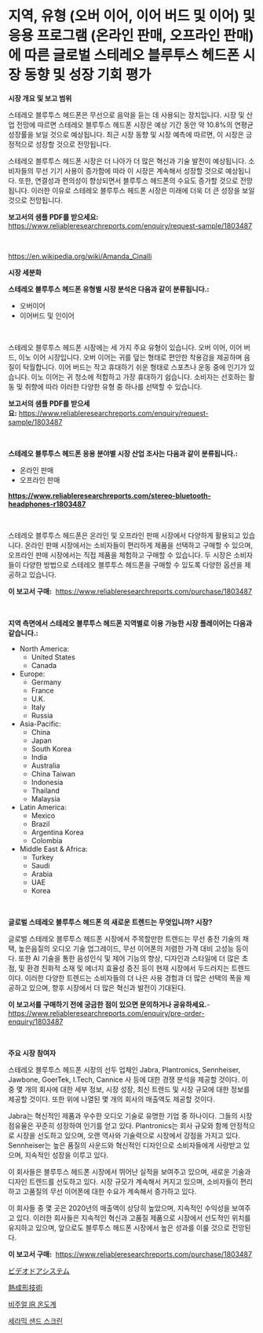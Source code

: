 <p><h1>지역, 유형 (오버 이어, 이어 버드 및 이어) 및 응용 프로그램 (온라인 판매, 오프라인 판매)에 따른 글로벌 스테레오 블루투스 헤드폰 시장 동향 및 성장 기회 평가</h1></p><p><strong>시장 개요 및 보고 범위</strong></p>
<p><p>스테레오 블루투스 헤드폰은 무선으로 음악을 듣는 데 사용되는 장치입니다. 시장 및 산업 전망에 따르면 스테레오 블루투스 헤드폰 시장은 예상 기간 동안 약 10.8%의 연평균 성장률을 보일 것으로 예상됩니다. 최근 시장 동향 및 시장 예측에 따르면, 이 시장은 긍정적으로 성장할 것으로 전망됩니다.</p><p>스테레오 블루투스 헤드폰 시장은 더 나아가 더 많은 혁신과 기술 발전이 예상됩니다. 소비자들의 무선 기기 사용이 증가함에 따라 이 시장은 계속해서 성장할 것으로 예상됩니다. 또한, 연결성과 편의성이 향상되면서 블루투스 헤드폰의 수요도 증가할 것으로 전망됩니다. 이러한 이유로 스테레오 블루투스 헤드폰 시장은 미래에 더욱 더 큰 성장을 보일 것으로 전망됩니다.</p></p>
<p><strong>보고서의 샘플 PDF를 받으세요:</strong> <a href="https://www.reliableresearchreports.com/enquiry/request-sample/1803487">https://www.reliableresearchreports.com/enquiry/request-sample/1803487</a></p>
<p>&nbsp;</p>
<p><a href="https://en.wikipedia.org/wiki/Amanda_Cinalli">https://en.wikipedia.org/wiki/Amanda_Cinalli</a></p>
<p><strong>시장 세분화</strong></p>
<p><strong>스테레오 블루투스 헤드폰 유형별 시장 분석은 다음과 같이 분류됩니다.:</strong></p>
<p><ul><li>오버이어</li><li>이어버드 및 인이어</li></ul></p>
<p>&nbsp;</p>
<p><p>스테레오 블루투스 헤드폰 시장에는 세 가지 주요 유형이 있습니다. 오버 이어, 이어 버드, 이노 이어 시장입니다. 오버 이어는 귀를 덮는 형태로 편안한 착용감을 제공하며 음질이 탁월합니다. 이어 버드는 작고 휴대하기 쉬운 형태로 스포츠나 운동 중에 인기가 있습니다. 이노 이어는 귀 청소에 적합하고 가장 휴대하기 쉽습니다. 소비자는 선호하는 활동 및 취향에 따라 이러한 다양한 유형 중 하나를 선택할 수 있습니다.</p></p>
<p><strong>보고서의 샘플 PDF를 받으세요:</strong>&nbsp;<a href="https://www.reliableresearchreports.com/enquiry/request-sample/1803487">https://www.reliableresearchreports.com/enquiry/request-sample/1803487</a></p>
<p>&nbsp;</p>
<p><strong> 스테레오 블루투스 헤드폰 응용 분야별 시장 산업 조사는 다음과 같이 분류됩니다.:</strong></p>
<p><ul><li>온라인 판매</li><li>오프라인 판매</li></ul></p>
<p><strong><a href="https://www.reliableresearchreports.com/stereo-bluetooth-headphones-r1803487">https://www.reliableresearchreports.com/stereo-bluetooth-headphones-r1803487</a></strong></p>
<p>&nbsp;</p>
<p><p>스테레오 블루투스 헤드폰은 온라인 및 오프라인 판매 시장에서 다양하게 활용되고 있습니다. 온라인 판매 시장에서는 소비자들이 편리하게 제품을 선택하고 구매할 수 있으며, 오프라인 판매 시장에서는 직접 제품을 체험하고 구매할 수 있습니다. 두 시장은 소비자들이 다양한 방법으로 스테레오 블루투스 헤드폰을 구매할 수 있도록 다양한 옵션을 제공하고 있습니다.</p></p>
<p><strong>이 보고서 구매:</strong>&nbsp; <a href="https://www.reliableresearchreports.com/purchase/1803487">https://www.reliableresearchreports.com/purchase/1803487</a></p>
<p>&nbsp;</p>
<p><strong>지역 측면에서 스테레오 블루투스 헤드폰 지역별로 이용 가능한 시장 플레이어는 다음과 같습니다.:</strong></p>
<p><ul>
    <li>
        North America:
        <ul>
            <li>United States</li>
            <li>Canada</li>
        </ul>
    </li>
    <li>
        Europe:
        <ul>
            <li>Germany</li>
            <li>France</li>
            <li>U.K.</li>
            <li>Italy</li>
            <li>Russia</li>
        </ul>
    </li>
    <li>
        Asia-Pacific:
        <ul>
            <li>China</li>
            <li>Japan</li>
            <li>South Korea</li>
            <li>India</li>
            <li>Australia</li>
            <li>China Taiwan</li>
            <li>Indonesia</li>
            <li>Thailand</li>
            <li>Malaysia</li>
        </ul>
    </li>
    <li>
        Latin America:
        <ul>
            <li>Mexico</li>
            <li>Brazil</li>
            <li>Argentina Korea</li>
            <li>Colombia</li>
        </ul>
    </li>
    <li>
        Middle East & Africa:
        <ul>
            <li>Turkey</li>
            <li>Saudi</li>
            <li>Arabia</li>
            <li>UAE</li>
            <li>Korea</li>
        </ul>
    </li>
    </ul></p>
<p>&nbsp;</p>
<p><strong>글로벌 스테레오 블루투스 헤드폰 의 새로운 트렌드는 무엇입니까? 시장?</strong></p>
<p><p>글로벌 스테레오 블루투스 헤드폰 시장에서 주목할만한 트렌드는 무선 충전 기술의 채택, 높은음질의 오디오 기술 업그레이드, 무선 이어폰의 저렴한 가격 대비 고성능 등이다. 또한 AI 기술을 통한 음성인식 및 제어 기능의 향상, 디자인과 스타일에 더 많은 초점, 및 환경 친화적 소재 및 에너지 효율성 증진 등이 현재 시장에서 두드러지는 트렌드이다. 이러한 다양한 트렌드는 소비자들의 더 나은 사용 경험과 더 많은 선택의 폭을 제공하고 있으며, 향후 시장에서 더 많은 혁신과 발전이 기대된다.</p></p>
<p><strong>이 보고서를 구매하기 전에 궁금한 점이 있으면 문의하거나 공유하세요.</strong>- <a href="https://www.reliableresearchreports.com/enquiry/pre-order-enquiry/1803487">https://www.reliableresearchreports.com/enquiry/pre-order-enquiry/1803487</a></p>
<p>&nbsp;</p>
<p><strong>주요 시장 참여자</strong></p>
<p><p>스테레오 블루투스 헤드폰 시장의 선두 업체인 Jabra, Plantronics, Sennheiser, Jawbone, GoerTek, I.Tech, Cannice 사 등에 대한 경쟁 분석을 제공할 것이다. 이 중 몇 개의 회사에 대한 세부 정보, 시장 성장, 최신 트렌드 및 시장 규모에 대한 정보를 제공할 것이다. 또한 위에 나열된 몇 개의 회사의 매출액도 제공할 것이다.</p><p>Jabra는 혁신적인 제품과 우수한 오디오 기술로 유명한 기업 중 하나이다. 그들의 시장 점유율은 꾸준히 성장하여 인기를 얻고 있다. Plantronics는 회사 규모와 함께 안정적으로 시장을 선도하고 있으며, 오랜 역사와 기술력으로 시장에서 강점을 가지고 있다. Sennheiser는 높은 품질의 사운드와 혁신적인 디자인으로 소비자들에게 사랑받고 있으며, 지속적인 성장을 이루고 있다.</p><p>이 회사들은 블루투스 헤드폰 시장에서 뛰어난 실적을 보여주고 있으며, 새로운 기술과 디자인 트렌드를 선도하고 있다. 시장 규모가 계속해서 커지고 있으며, 소비자들이 편리하고 고품질의 무선 이어폰에 대한 수요가 계속해서 증가하고 있다.</p><p>이 회사들 중 몇 곳은 2020년의 매출액이 상당히 높았으며, 지속적인 수익성을 보여주고 있다. 이러한 회사들은 지속적인 혁신과 고품질 제품으로 시장에서 선도적인 위치를 유지하고 있으며, 앞으로도 블루투스 헤드폰 시장에서 높은 성과를 이룰 것으로 전망된다.</p></p>
<p><strong>이 보고서 구매:</strong>&nbsp;&nbsp;<a href="https://www.reliableresearchreports.com/purchase/1803487">https://www.reliableresearchreports.com/purchase/1803487</a></p>
<p><p><a href="https://github.com/zjkmgcs938405/Market-Research-Report-List-3/blob/main/394224926280.md">ビデオドアシステム</a></p><p><a href="https://github.com/roulaayoub-saad/Market-Research-Report-List-2/blob/main/929703626281.md">熱成形技術</a></p><p><a href="https://github.com/TobyKub4685/Market-Research-Report-List-3/blob/main/787691333565.md">비주얼 IR 온도계</a></p><p><a href="https://github.com/nicholasellison0076890/Market-Research-Report-List-2/blob/main/141085833566.md">세라믹 샌드 스크린</a></p></p>